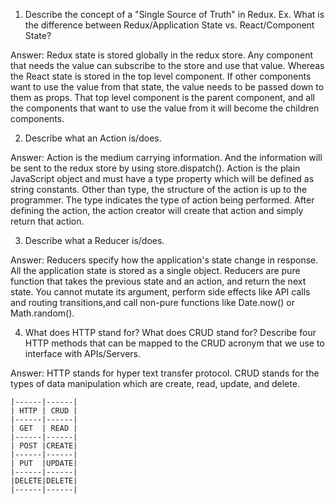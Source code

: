 1. Describe the concept of a "Single Source of Truth" in Redux. Ex. What is the difference between Redux/Application State vs. React/Component State?

Answer: Redux state is stored globally in the redux store. Any component that needs the value can subscribe to the store and use that value. 
Whereas the React state is stored in the top level component. If other components want to use the value from that state, the value needs to be passed down to them as props. That top level component is the parent component, and all the components that want to use the value from it will become the children components.

2. Describe what an Action is/does.

Answer: Action is the medium carrying information. And the information will be sent to the redux store by using store.dispatch(). Action is the plain JavaScript object and must have a type property which will be defined as string constants. Other than type, the structure of the action is up to the programmer. The type indicates the type of action being performed. After defining the action, the action creator will create that action and simply return that action. 

3. Describe what a Reducer is/does.

Answer: Reducers specify how the application's state change in response. All the application state is stored as a single object. Reducers are pure function that takes the previous state and an action, and return the next state. You cannot mutate its argument, perform side effects like API calls and routing transitions,and call non-pure functions like Date.now() or Math.random(). 

4. What does HTTP stand for? What does CRUD stand for? Describe four HTTP methods that can be mapped to the CRUD acronym that we use to interface with APIs/Servers.

Answer: HTTP stands for hyper text transfer protocol. CRUD stands for the types of data manipulation which are create, read, update, and delete. 

    |------|------|
    | HTTP | CRUD |
    |------|------|
    | GET  | READ |
    |------|------|
    | POST |CREATE|
    |------|------|
    | PUT  |UPDATE|
    |------|------|
    |DELETE|DELETE|
    |------|------|
    
